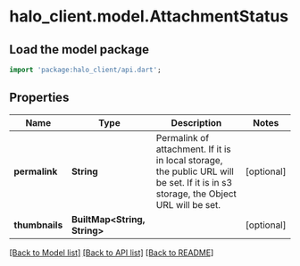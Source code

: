 # halo_client.model.AttachmentStatus

## Load the model package
```dart
import 'package:halo_client/api.dart';
```

## Properties
Name | Type | Description | Notes
------------ | ------------- | ------------- | -------------
**permalink** | **String** | Permalink of attachment. If it is in local storage, the public URL will be set. If it is in s3 storage, the Object URL will be set.  | [optional] 
**thumbnails** | **BuiltMap&lt;String, String&gt;** |  | [optional] 

[[Back to Model list]](../README.md#documentation-for-models) [[Back to API list]](../README.md#documentation-for-api-endpoints) [[Back to README]](../README.md)


